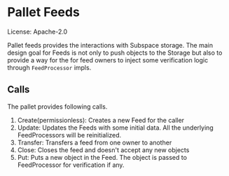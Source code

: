 # Pallet Feeds

License: Apache-2.0

Pallet feeds provides the interactions with Subspace storage. The main design goal for Feeds is not only to push objects
to the Storage but also to provide a way for the for feed owners to inject some verification logic through `FeedProcessor`
impls.

## Calls

The pallet provides following calls.
1. Create(permissionless): Creates a new Feed for the caller
2. Update: Updates the Feeds with some initial data. All the underlying FeedProcessors
will be reinitialized.
3. Transfer: Transfers a feed from one owner to another
4. Close: Closes the feed and doesn't accept any new objects
5. Put: Puts a new object in the Feed. The object is passed to FeedProcessor for verification if any.

